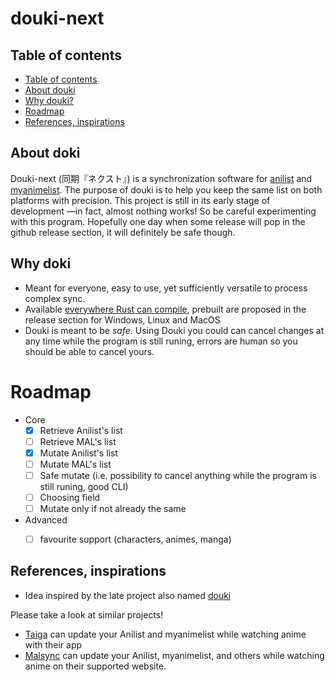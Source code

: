 # douki-next

## <a name='Tableofcontents'></a>Table of contents

*  [Table of contents](#Tableofcontents)
*  [About douki](#Aboutdoki)
*  [Why douki?](#Whydoki)
*  [Roadmap](#Roadmap)
*  [References, inspirations](#Referencesinspirations)

## <a name='Aboutdoki'></a>About doki

Douki-next (同期『ネクスト』) is a synchronization software for [anilist](https://anilist.co) and [myanimelist](https://myanimelist.net). The purpose of douki is to help you keep the same list on both platforms with precision.
This project is still in its early stage of development —in fact, almost nothing works! So be careful experimenting with this program. Hopefully one day when some release will pop in the github release section, it will definitely be safe though.

## <a name='Whydoiki'></a> Why doki

- Meant for everyone, easy to use, yet sufficiently versatile to process complex sync.
- Available [everywhere Rust can compile](https://doc.rust-lang.org/rustc/platform-support.html), prebuilt are proposed in the release section for Windows, Linux and MacOS
- Douki is meant to be *safe*. Using Douki you could can cancel changes at any time while the program is still runing, errors are human so you should be able to cancel yours.


# <a name='Roadmap'></a> Roadmap

- Core
    - [x] Retrieve Anilist's list
    - [ ] Retrieve MAL's list
    - [x] Mutate Anilist's list 
    - [ ] Mutate MAL's list
    - [ ] Safe mutate (i.e. possibility to cancel anything while the program is still runing, good CLI)
    - [ ] Choosing field
    - [ ] Mutate only if not already the same
- Advanced
    - [ ] favourite support (characters, animes, manga)


## <a name='Referencesinspirations'></a>References, inspirations

* Idea inspired by the late project also named [douki](https://github.com/gilmoreg/douki)

Please take a look at similar projects!

- [Taiga](https://taiga.moe) can update your Anilist and myanimelist while watching anime with their app
- [Malsync](https://malsync.moe) can update your Anilist, myanimelist, and others while watching anime on their supported website.